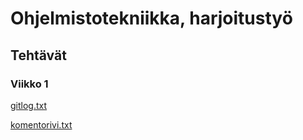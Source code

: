 
# Ohjelmistotekniikka, harjoitustyö

## Tehtävät

### Viikko 1


[gitlog.txt](https://github.com/r-elsa/ot-harjoitustyo/blob/master/laskarit/viikko1/gitlog.txt)

[komentorivi.txt](https://github.com/r-elsa/ot-harjoitustyo/blob/master/laskarit/viikko1/komentorivi.txt)
